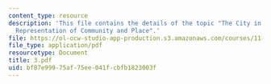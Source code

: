 ```yaml
---
content_type: resource
description: 'This file contains the details of the topic "The City in Cyberspace:
  Representation of Community and Place".'
file: https://ol-ocw-studio-app-production.s3.amazonaws.com/courses/11-947-imaging-the-city-the-place-of-media-in-city-design-and-development-fall-1998/bf87e99975af75ee041fcbfb1823003f_3.pdf
file_type: application/pdf
resourcetype: Document
title: 3.pdf
uid: bf87e999-75af-75ee-041f-cbfb1823003f
---
```

